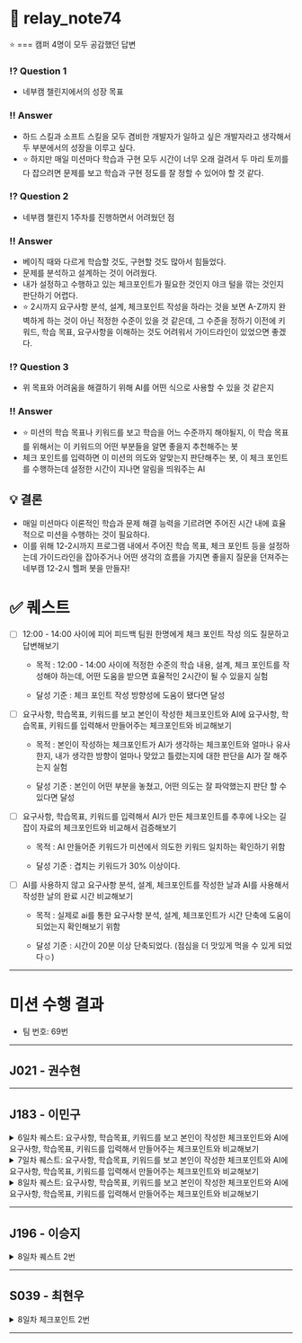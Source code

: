 # 📒 relay_note74

⭐ === 캠퍼 4명이 모두 공감했던 답변

### ⁉️ Question 1

- 네부캠 챌린지에서의 성장 목표

### ‼️ Answer

- 하드 스킬과 소프트 스킬을 모두 겸비한 개발자가 일하고 싶은 개발자라고 생각해서 두 부분에서의 성장을 이루고 싶다.
- ⭐ 하지만 매일 미션마다 학습과 구현 모두 시간이 너무 오래 걸려서 두 마리 토끼를 다 잡으려면 문제를 보고 학습과 구현 정도를 잘 정할 수 있어야 할 것 같다.

### ⁉️ Question 2

- 네부캠 챌린지 1주차를 진행하면서 어려웠던 점

### ‼️ Answer

- 베이직 때와 다르게 학습할 것도, 구현할 것도 많아서 힘들었다.
- 문제를 분석하고 설계하는 것이 어려웠다.
- 내가 설정하고 수행하고 있는 체크포인트가 필요한 것인지 야크 털을 깎는 것인지 판단하기 어렵다.
- ⭐ 2시까지 요구사항 분석, 설계, 체크포인트 작성을 하라는 것을 보면 A-Z까지 완벽하게 하는 것이 아닌 적정한 수준이 있을 것 같은데, 그 수준을 정하기 이전에 키워드, 학습 목표, 요구사항을 이해하는 것도 어려워서 가이드라인이 있었으면 좋겠다.

### ⁉️ Question 3

- 위 목표와 어려움을 해결하기 위해 AI를 어떤 식으로 사용할 수 있을 것 같은지

### ‼️ Answer

- ⭐ 미션의 학습 목표나 키워드를 보고 학습을 어느 수준까지 해야될지, 이 학습 목표를 위해서는 이 키워드의 어떤 부분들을 알면 좋을지 추천해주는 봇
- 체크 포인트를 입력하면 이 미션의 의도와 알맞는지 판단해주는 봇, 이 체크 포인트를 수행하는데 설정한 시간이 지나면 알림을 띄워주는 AI

## 💡 결론

- 매일 미션마다 이론적인 학습과 문제 해결 능력을 기르려면 주어진 시간 내에 효율적으로 미션을 수행하는 것이 필요하다.
- 이를 위해 12-2시까지 프로그램 내에서 주어진 학습 목표, 체크 포인트 등을 설정하는데 가이드라인을 잡아주거나 어떤 생각의 흐름을 가지면 좋을지 질문을 던져주는 네부캠 12-2시 헬퍼 봇을 만들자!

# ✅ 퀘스트

- [ ] 12:00 - 14:00 사이에 피어 피드백 팀원 한명에게 체크 포인트 작성 의도 질문하고 답변해보기

  - 목적 : 12:00 - 14:00 사이에 적정한 수준의 학습 내용, 설계, 체크 포인트를 작성해야 하는데, 어떤 도움을 받으면 효율적인 2시간이 될 수 있을지 실험

  - 달성 기준 : 체크 포인트 작성 방향성에 도움이 됐다면 달성

- [ ] 요구사항, 학습목표, 키워드를 보고 본인이 작성한 체크포인트와 AI에 요구사항, 학습목표, 키워드를 입력해서 만들어주는 체크포인트와 비교해보기

  - 목적 : 본인이 작성하는 체크포인트가 AI가 생각하는 체크포인트와 얼마나 유사한지, 내가 생각한 방향이 얼마나 맞았고 틀렸는지에 대한 판단을 AI가 잘 해주는지 실험

  - 달성 기준 : 본인이 어떤 부분을 놓쳤고, 어떤 의도는 잘 파악했는지 판단 할 수 있다면 달성

- [ ] 요구사항, 학습목표, 키워드를 입력해서 AI가 만든 체크포인트를 추후에 나오는 길잡이 자료의 체크포인트와 비교해서 검증해보기

  - 목적 : AI 만들어준 키워드가 미션에서 의도한 키워드 일치하는 확인하기 위함

  - 달성 기준 : 겹치는 키워드가 30% 이상이다.

- [ ] AI를 사용하지 않고 요구사항 분석, 설계, 체크포인트를 작성한 날과 AI를 사용해서 작성한 날의 완료 시간 비교해보기

  - 목적 : 실제로 ai를 통한 요구사항 분석, 설계, 체크포인트가 시간 단축에 도움이 되었는지 확인해보기 위함

  - 달성 기준 : 시간이 20분 이상 단축되었다. (점심을 더 맛있게 먹을 수 있게 되었다☺️)

---

# 미션 수행 결과
- 팀 번호: 69번
---
## J021 - 권수현

---
## J183 - 이민구

<details markdown="1">
  <summary>6일차 퀘스트: 요구사항, 학습목표, 키워드를 보고 본인이 작성한 체크포인트와 AI에 요구사항, 학습목표, 키워드를 입력해서 만들어주는 체크포인트와 비교해보기</summary>
  <div>
    <img src="./week1_image/J183_AI_improvement.png" />
    <img src="./week1_image/J183_AI_result.png" />
  </div>
</details>

<details markdown="1">
  <summary>7일차 퀘스트: 요구사항, 학습목표, 키워드를 보고 본인이 작성한 체크포인트와 AI에 요구사항, 학습목표, 키워드를 입력해서 만들어주는 체크포인트와 비교해보기</summary>
  <div>
    <img src="./week1_image/J183_README_Result_day07.png" />
    <img src="./week1_image/J183_CheckList_Result_day07.png" />
    <img src="./week1_image/J193_Feedback_day07.png" />
  </div>
</details>

<details markdown="1">
  <summary>8일차 퀘스트: 요구사항, 학습목표, 키워드를 보고 본인이 작성한 체크포인트와 AI에 요구사항, 학습목표, 키워드를 입력해서 만들어주는 체크포인트와 비교해보기</summary>
  <div>
    <img src="./week1_image/J183_AI_result_day08.png" />
    <img src="./week1_image/J183_AI_feedback_day08.png" />
  </div>
</details>

---
## J196 - 이승지

<details markdown="1">
  <summary>8일차 퀘스트 2번</summary>

**프롬프트**
[요청 배경]
- 학습 목표에 있는 키워드에서 핵심을 자주 빠뜨린다.  
- 목적: 누락 없이 핵심을 학습하기 위함.  
- 달성 기준: 체크포인트에 “AI 제안한 필수 개념 학습” 섹션 존재.

[해야 할 일]
1) 내가 제공하는 “학습 목표/기능 요구사항/프로그래밍 요구사항”에서 모든 키워드 추출 후 동의어 묶기.  
2) 누락된 필수 개념·도구·패턴·테스트 항목을 제안(사전지식, 병목, 디버깅/검증 방법 포함).  
3) 위 1)~2) 기반으로 체크포인트 목록 작성.  
   - 형식: `[ ] 항목명 — 달성 기준(정량/검증 방법)`  
   - 각 항목은 ✓/✗로 평가 가능해야 함.  
4) 체크포인트 마지막에 반드시 `"AI 제안한 필수 개념 학습"` 섹션을 별도 블럭으로 넣어라.  
5) 빠진 게 없는지 검증하기 위한 셀프 리뷰 질문 5개 제시.  

[출력 형식]
- 1. 키워드 맵(그룹핑 포함)  
- 2. 누락된 필수 개념/도구/패턴/테스트 제안  
- 3. 체크포인트 리스트  
- 4. "AI 제안한 필수 개념 학습" 섹션  
- 5. 셀프 리뷰 질문 5개  

[주의]
- 불확실한 건 “확실하지 않음”으로 표시.  
- 내 요구사항이 누락되면 이유와 함께 재질문.  
- 불필요한 장황함 금지, 핵심만.

=== 아래에 내가 입력할 내용 ===
학습 목표:
...
기능 요구사항:
...
프로그래밍 요구사항:
...

**AI 답변**
![image.png](attachment:f31373f2-4922-4d20-a66e-d1ea928f412b:image.png)
![image.png](attachment:a6734e6f-21ca-4a54-8b18-088327ce85b2:image.png)

</details>

---
## S039 - 최현우
<details>
<summary>8일차 체크포인트 2번</summary>
<div markdown="1">

### ChatGPT 가 답변한 체크포인트
<img width="500" height="682" alt="답변1" src="https://github.com/user-attachments/assets/4ec6b1ec-335b-4564-8072-a5e23c522968" />
<img width="500" height="545" alt="답변2" src="https://github.com/user-attachments/assets/3291e764-1ce8-4b3b-bc7d-0453778b8b40" />

### 내 체크포인트
<img width="728" height="859" alt="내체크포인트" src="https://github.com/user-attachments/assets/4920f314-57c6-4ce9-a263-c8c0c18ee5de" />




</div>
</details>



---
